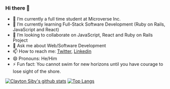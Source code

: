 ### Hi there 👋

- 🔭 I’m currently a full time student at Microverse Inc.
- 🌱 I’m currently learning Full-Stack Software Development (Ruby on Rails, JavaScript and React)
- 👯 I’m looking to collaborate on JavaScript, React and Ruby on Rails Project
- 💬 Ask me about Web/Software Development
- 📫 How to reach me: [Twitter](https://twitter.com/ClaytonSiby), [Linkedin](https://www.linkedin.com/in/clayton-siby/)
- 😄 Pronouns: He/Him
- ⚡ Fun fact: You cannot swim for new horizons until you have courage to lose sight of the shore.

<!--
**acushlakoncept/acushlakoncept** is a ✨ _special_ ✨ repository because its `README.md` (this file) appears on your GitHub profile.

- 🤔 I’m looking for help with ...
-->

[![Clayton Siby's github stats](https://github-readme-stats.vercel.app/api?username=ClaytonSiby&show_icons=true&theme=radical)](https://github.com/acushlakoncept/github-readme-stats)  [![Top Langs](https://github-readme-stats.vercel.app/api/top-langs/?username=ClaytonSiby&show_icons=true&theme=radical&layout=compact)](https://github.com/ClaytonSiby/github-readme-stats)
